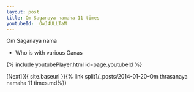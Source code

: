 ```yaml
---
layout: post
title: Om Saganaya namaha 11 times
youtubeId: _OwJ4ULLTaM
---
```

 
 
Om Saganaya nama 
 
 -  Who is with various Ganas 
 
  
 
  
 
 
 
 
 
 


{% include youtubePlayer.html id=page.youtubeId %}
 
[Next]({{ site.baseurl }}{% link  split1/_posts/2014-01-20-Om thrasanaya namaha 11 times.md%})
 
